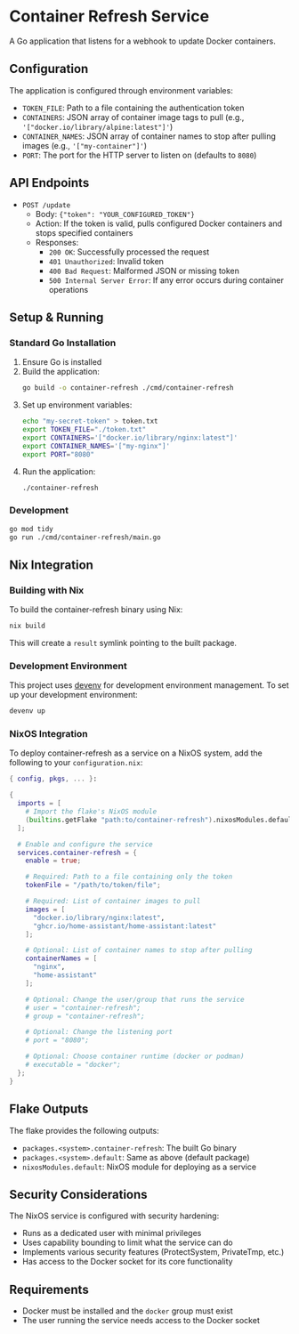 # Container Refresh Service

A Go application that listens for a webhook to update Docker containers.

## Configuration

The application is configured through environment variables:

- `TOKEN_FILE`: Path to a file containing the authentication token
- `CONTAINERS`: JSON array of container image tags to pull (e.g., `'["docker.io/library/alpine:latest"]'`)
- `CONTAINER_NAMES`: JSON array of container names to stop after pulling images (e.g., `'["my-container"]'`)
- `PORT`: The port for the HTTP server to listen on (defaults to `8080`)

## API Endpoints

- `POST /update`
  - Body: `{"token": "YOUR_CONFIGURED_TOKEN"}`
  - Action: If the token is valid, pulls configured Docker containers and stops specified containers
  - Responses:
    - `200 OK`: Successfully processed the request
    - `401 Unauthorized`: Invalid token
    - `400 Bad Request`: Malformed JSON or missing token
    - `500 Internal Server Error`: If any error occurs during container operations

## Setup & Running

### Standard Go Installation

1. Ensure Go is installed
2. Build the application:
   ```bash
   go build -o container-refresh ./cmd/container-refresh
   ```
3. Set up environment variables:
   ```bash
   echo "my-secret-token" > token.txt
   export TOKEN_FILE="./token.txt"
   export CONTAINERS='["docker.io/library/nginx:latest"]'
   export CONTAINER_NAMES='["my-nginx"]'
   export PORT="8080"
   ```
4. Run the application:
   ```bash
   ./container-refresh
   ```

### Development

```bash
go mod tidy
go run ./cmd/container-refresh/main.go
```

## Nix Integration

### Building with Nix

To build the container-refresh binary using Nix:

```bash
nix build
```

This will create a `result` symlink pointing to the built package.

### Development Environment

This project uses [devenv](https://devenv.sh/) for development environment management. To set up your development environment:

```bash
devenv up
```

### NixOS Integration

To deploy container-refresh as a service on a NixOS system, add the following to your `configuration.nix`:

```nix
{ config, pkgs, ... }:

{
  imports = [
    # Import the flake's NixOS module
    (builtins.getFlake "path:to/container-refresh").nixosModules.default
  ];

  # Enable and configure the service
  services.container-refresh = {
    enable = true;

    # Required: Path to a file containing only the token
    tokenFile = "/path/to/token/file";

    # Required: List of container images to pull
    images = [
      "docker.io/library/nginx:latest",
      "ghcr.io/home-assistant/home-assistant:latest"
    ];

    # Optional: List of container names to stop after pulling
    containerNames = [
      "nginx",
      "home-assistant"
    ];

    # Optional: Change the user/group that runs the service
    # user = "container-refresh";
    # group = "container-refresh";

    # Optional: Change the listening port
    # port = "8080";

    # Optional: Choose container runtime (docker or podman)
    # executable = "docker";
  };
}
```

## Flake Outputs

The flake provides the following outputs:

- `packages.<system>.container-refresh`: The built Go binary
- `packages.<system>.default`: Same as above (default package)
- `nixosModules.default`: NixOS module for deploying as a service

## Security Considerations

The NixOS service is configured with security hardening:

- Runs as a dedicated user with minimal privileges
- Uses capability bounding to limit what the service can do
- Implements various security features (ProtectSystem, PrivateTmp, etc.)
- Has access to the Docker socket for its core functionality

## Requirements

- Docker must be installed and the `docker` group must exist
- The user running the service needs access to the Docker socket
